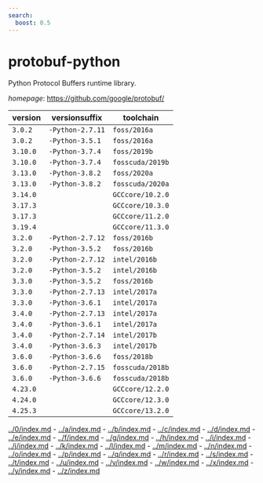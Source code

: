 ```yaml
---
search:
  boost: 0.5
---
```

# protobuf-python

Python Protocol Buffers runtime library.

*homepage*: <https://github.com/google/protobuf/>

version | versionsuffix | toolchain
--------|---------------|----------
``3.0.2`` | ``-Python-2.7.11`` | ``foss/2016a``
``3.0.2`` | ``-Python-3.5.1`` | ``foss/2016a``
``3.10.0`` | ``-Python-3.7.4`` | ``foss/2019b``
``3.10.0`` | ``-Python-3.7.4`` | ``fosscuda/2019b``
``3.13.0`` | ``-Python-3.8.2`` | ``foss/2020a``
``3.13.0`` | ``-Python-3.8.2`` | ``fosscuda/2020a``
``3.14.0`` |  | ``GCCcore/10.2.0``
``3.17.3`` |  | ``GCCcore/10.3.0``
``3.17.3`` |  | ``GCCcore/11.2.0``
``3.19.4`` |  | ``GCCcore/11.3.0``
``3.2.0`` | ``-Python-2.7.12`` | ``foss/2016b``
``3.2.0`` | ``-Python-3.5.2`` | ``foss/2016b``
``3.2.0`` | ``-Python-2.7.12`` | ``intel/2016b``
``3.2.0`` | ``-Python-3.5.2`` | ``intel/2016b``
``3.3.0`` | ``-Python-3.5.2`` | ``foss/2016b``
``3.3.0`` | ``-Python-2.7.13`` | ``intel/2017a``
``3.3.0`` | ``-Python-3.6.1`` | ``intel/2017a``
``3.4.0`` | ``-Python-2.7.13`` | ``intel/2017a``
``3.4.0`` | ``-Python-3.6.1`` | ``intel/2017a``
``3.4.0`` | ``-Python-2.7.14`` | ``intel/2017b``
``3.4.0`` | ``-Python-3.6.3`` | ``intel/2017b``
``3.6.0`` | ``-Python-3.6.6`` | ``foss/2018b``
``3.6.0`` | ``-Python-2.7.15`` | ``fosscuda/2018b``
``3.6.0`` | ``-Python-3.6.6`` | ``fosscuda/2018b``
``4.23.0`` |  | ``GCCcore/12.2.0``
``4.24.0`` |  | ``GCCcore/12.3.0``
``4.25.3`` |  | ``GCCcore/13.2.0``

[../0/index.md](0) - [../a/index.md](a) - [../b/index.md](b) - [../c/index.md](c) - [../d/index.md](d) - [../e/index.md](e) - [../f/index.md](f) - [../g/index.md](g) - [../h/index.md](h) - [../i/index.md](i) - [../j/index.md](j) - [../k/index.md](k) - [../l/index.md](l) - [../m/index.md](m) - [../n/index.md](n) - [../o/index.md](o) - [../p/index.md](p) - [../q/index.md](q) - [../r/index.md](r) - [../s/index.md](s) - [../t/index.md](t) - [../u/index.md](u) - [../v/index.md](v) - [../w/index.md](w) - [../x/index.md](x) - [../y/index.md](y) - [../z/index.md](z)

